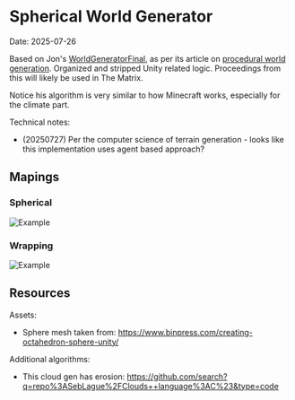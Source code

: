 # Spherical World Generator

Date: 2025-07-26

Based on Jon's [WorldGeneratorFinal](https://github.com/jongallant/WorldGeneratorFinal), as per its article on [procedural world generation](https://www.jgallant.com/procedurally-generating-wrapping-world-maps-in-unity-csharp-part-4/). Organized and stripped Unity related logic. Proceedings from this will likely be used in The Matrix.

Notice his algorithm is very similar to how Minecraft works, especially for the climate part.

Technical notes:

* (20250727) Per the computer science of terrain generation - looks like this implementation uses agent based approach?

## Mapings

### Spherical

![Example](http://www.jgallant.com/wp-content/uploads/2019/05/worldgen1.png "Example")

### Wrapping

![Example](http://www.jgallant.com/wp-content/uploads/2019/05/worldgenwrap.png "Example")

## Resources

Assets:

* Sphere mesh taken from: https://www.binpress.com/creating-octahedron-sphere-unity/

Additional algorithms:

* This cloud gen has erosion: https://github.com/search?q=repo%3ASebLague%2FClouds++language%3AC%23&type=code